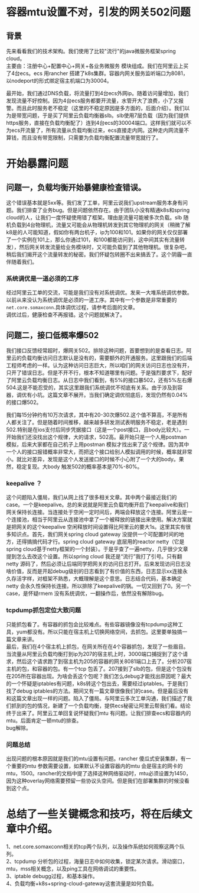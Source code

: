 # 容器mtu设置不对，引发的网关502问题

## 背景

先来看看我们的技术架构。我们使用了比较"流行"的java微服务框架spring cloud。  
主要由：注册中心+配置中心+网关+各业务微服务 模块组成。我们在阿里云上买了4台ecs。ecs 用rancher 搭建了k8s集群。容器内网关服务监听端口为8081，以nodeport的形式绑定宿主机端口为30004。

最开始，我们通过DNS负载，将流量打到4台ecs外网ip。随着访问量增加，我们发现流量不好控制。因为4台ecs服务都要开流量，水管开大了浪费，小了又报警。而且此时服务老不稳定（这里的不稳定原因是多方面的，后面介绍）。我们以为是带宽问题，于是买了阿里云负载均衡器slb。slb使用7层负载（因为我们提供https服务，直接在负载均衡配了）连到4台ecs的30004端口。这样我们就可以不为ecs开流量了，所有流量从负载均衡过来，ecs直接走内网。这种走内网流量不算钱，而且没有带宽限制，只需要为负载均衡配置流量带宽就行了。

# 开始暴露问题

## 问题一，负载均衡开始暴健康检查错误。

这个错误基本就是5xx等。我们发了工单，阿里云说我们upstream服务本身有问题。我们排查了业务bug。但是问题依然存在。由于团队小没有精通k8s和spring cloud的人，让我们一度怀疑使用错了框架。理由是流量可能被多次负载。slb 随机负载到4台物理机，流量又可能会从物理机转发到其它物理机的网关（稍微了解k8是的人可能知道，假如你有两台机子，ip为100和101。如果你的网关仅仅部署了一个实例在101上，那么你通过101，和100都能访问到，这中间其实有流量转发），然后网关转发流量给业务模块时，又可能负载到了其他物理机。很复杂吧，稍后我们揭开这个流量转发的秘密。我们怀疑包转圈不出来搞丢了。这个阴霾一直伴随着我们。

### 系统调优是一道必须的工序

经过阿里云工单的交流，可能是我们没有对系统调优。发来一大堆系统调优参数。以前从来没认为系统调优是必须的一道工序。其中有一个参数是非常重要的`net.core.somaxconn`.具体调优过程，请参考后面的文章。  
调优过后，健康检查不再报错。这个问题就解决了。

## 问题二，接口低概率爆502

我们接口反馈经常超时，爆网关502。排除这种问题，首要想到的是查看日志。阿里云的负载均衡访问日志默认是没有的，需要额外的开通服务。这里跟我们的后端工程师考虑的一样。认为这种访问日志巨大，所以咱们的网关访问日志也没有开，只开了错误日志。但是不开不行，根本不知道哪里有问题。于是强烈要求下，配好了阿里云负载均衡日志。从日志中我们看到，有5%的接口暴502，还有5%左右爆504.这是不能忍受的，其实这里跟我们系统调优不彻底有关系。由于涉及到容器，调优有小坑。这篇文章不展开。当我们确定调优彻底后，发现仍然有0.04%的接口爆502。

我们每15分钟约有10万次请求，其中有20-30次爆502.这个值不算高，不是所有人都关注了。但是随着时间推移，越来越多研发测试表明服务不稳定，老是遇到502.特别是在ios支付后同步凭据接口（这是一个post接口，且body比较大）。一开始我们还没找出这个规律，大的请求，502高。最开始只是一个人用postman 模拟，后来大家都在自己机子上用postman 模拟才找出来了这个规律。因为其中一个人的接口报错概率非常大，而把这个接口给别人模拟调用的时候，概率就非常小。就比对差异，发现是这个人发送接口的时候不小心附了一个大的body。果然，稳定复现。大body 触发502的概率基本是70%-80%。

### keepalive ？

这个问题陷入僵局，我们从网上找了很多相关文章。其中两个最接近我们的case。一个是keepalive。总的来说就是阿里云负载均衡开启了keepalive和我们网关保持长连接。当连接处于空闲一定时间后，两端会释放这个连接。阿里云是一个连接池，相当于阿里云从连接池中拿了一个被释放的链接出来使用。解决方案就是把网关的这个keepalive 空闲释放时间设置得比阿里云的要大1s。这里其实有很多知识点。首先，我们网关spring cloud gateway 没提供一个可配置时间的地方，还得搞搞代码才行。spring cloud gateway 底层用的reactor netty（它是spring cloud基于netty框架的一个封装）。于是乎查了一遍netty，几乎很少文章提到怎么去改这个设置。所以spring cloud 我还是“流行”我打了引号。只有翻netty 源码了，然后必须让后端同学把网关的访问日志打开。后来发现访问日志没啥价值，反而是开起debug级别的日志看到了有价值的东西，日志显示xx连接永久存活字样，对框架不熟悉，大概理解是这个意思。日志结合代码，基本确定netty 会永久性保持长连接。所以排除了keepalive的锅。一切又回到了0。另一个case，是怀疑rmem 没有系统调优，一翻操作后，依然没有解除bug。

### tcpdump抓包定位大致问题

只能抓包看了。有容器的抓包会比较难点。有些容器镜像没有tcpdump这种工具，yum都没有。所以只能在宿主机上切换网络空间，去抓包。这里要单独搞一篇文章来讲。  
最后，我们在4个宿主机上抓包，在网关所在在4个容器抓包，发现了一些眉目。当流量从阿里云负载均衡打到ip为207的宿主机上时，3000端口捕捉到了这个请求，然后这个请求跑了到宿主机为205的容器的网关8081端口上去了。分析207宿主机的包，和容器的包。有一个tcp 包丢了。207接到了slb的包，但是这个包没有在205所在容器出现。为啥会丢这个包呢？我们怎么debug才能找出原因呢？最大的一个怀疑是iptables有问题，k8s转这个包出去，需要经过iptables。于是我们找了debug iptables的方法。期间又有一篇文章很像我们的case。但是最后没有和这篇文章出现一样的问题。陷入了僵局。与阿里云多次工单沟通，我们描述了我们抓到的包的情况，新建了一个负载均衡，提供ecs秘密让阿里云帮我们看。结论终于出来了。阿里云工单回复说怀疑我们mtu 有问题。让我们排查ecs和容器内的mtu。后面肯定一顿mtu的排查。  
bug解除。

### 问题总结

出现问题的根本原因就是我们的mtu设置有问题。rancher 傻瓜式安装集群，有一个重要的mtu 参数需要设置，如果默认不设置容器内的mtu 会是宿主的网卡的mtu，1500。rancher的文档中提了选择这种网络驱动时，mtu必须设置为1450，因为这种overlay网络需要预留一些协议头空间。但是我们在部署集群的时候没看到这个点。

# 总结了一些关键概念和技巧，将在后续文章中介绍。

1、net.core.somaxconn相关的tcp两个队列，以及操作系统如何观察这两个队列。  
2、tcpdump 分析包的过程，海量日志中如何收集，锁定某次请求。滑动窗口，mtu，mss相关概念，以及ping工具在网络调试的重要性。  
3、iptable debugg过程，和基本操作。  
4、负载均衡+k8s+spring-cloud-gateway这套流量是如何负载。

